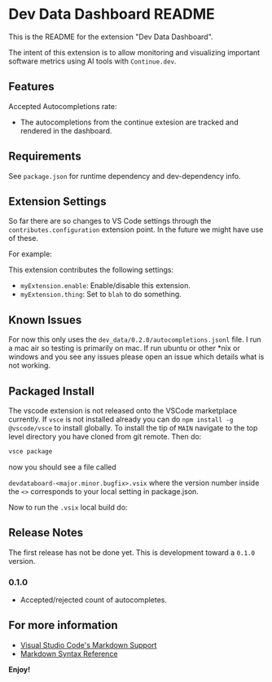 # Dev Data Dashboard README

This is the README for the extension "Dev Data Dashboard".

The intent of this extension is to allow monitoring and visualizing
important software metrics using AI tools with `Continue.dev`.

## Features

Accepted Autocompletions rate:
 - The autocompletions from the continue extesion are
   tracked and rendered in the dashboard.


## Requirements

See `package.json` for runtime dependency and dev-dependency info.

## Extension Settings

So far there are so changes to VS Code settings through the
 `contributes.configuration` extension point. In the future
 we might have use of these.

For example:

This extension contributes the following settings:

* `myExtension.enable`: Enable/disable this extension.
* `myExtension.thing`: Set to `blah` to do something.

## Known Issues

For now this only uses the `dev_data/0.2.0/autocompletions.jsonl` file.
I run a mac air so testing is primarily on mac. If run ubuntu or other
*nix or windows and you see any issues please open an issue which details
what is not working.

## Packaged Install

The vscode extension is not released onto the VSCode marketplace
currently. If `vsce` is not installed already you can do
`npm install -g @vscode/vsce` to install globally.
To install the tip of `MAIN` navigate to the top level directory
you have cloned from git remote. Then do:

```bash
vsce package 
```
now you should see a file called

`devdataboard-<major.minor.bugfix>.vsix`
where the version number inside the `<>` corresponds to your local
setting in package.json.

Now to run the `.vsix` local build do:



## Release Notes

The first release has not be done yet.
This is development toward a `0.1.0` version.

### 0.1.0

- Accepted/rejected count of autocompletes.

## For more information

* [Visual Studio Code's Markdown Support](http://code.visualstudio.com/docs/languages/markdown)
* [Markdown Syntax Reference](https://help.github.com/articles/markdown-basics/)

**Enjoy!**
